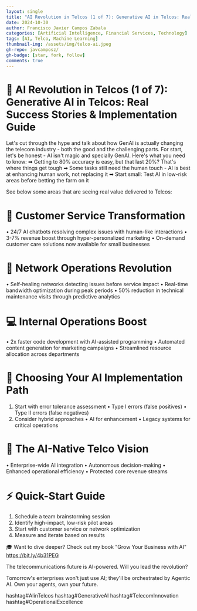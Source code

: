 ```yaml
---
layout: single
title: "AI Revolution in Telcos (1 of 7): Generative AI in Telcos: Real Success Stories & Implementation Guide"
date: 2024-10-30
author: Francisco Javier Campos Zabala
categories: [Artificial Intelligence, Financial Services, Technology]
tags: [AI, Telco, Machine Learning]
thumbnail-img: /assets/img/telco-ai.jpeg
gh-repo: javcamposz/
gh-badge: [star, fork, follow]
comments: true
---
```


# 🚀 AI Revolution in Telcos (1 of 7): Generative AI in Telcos: Real Success Stories & Implementation Guide

Let's cut through the hype and talk about how GenAI is actually changing the telecom industry - both the good and the challenging parts. For start, let's be honest - AI isn't magic and specially GenAI. Here's what you need to know:
➡ Getting to 80% accuracy is easy, but that last 20%? That's where things get tough
➡ Some tasks still need the human touch - AI is best at enhancing human work, not replacing it
➡ Start small: Test AI in low-risk areas before betting the farm on it

See below some areas that are seeing real value delivered to Telcos:

# 📱 Customer Service Transformation
• 24/7 AI chatbots resolving complex issues with human-like interactions
• 3-7% revenue boost through hyper-personalized marketing
• On-demand customer care solutions now available for small businesses

#  🔧 Network Operations Revolution
• Self-healing networks detecting issues before service impact
• Real-time bandwidth optimization during peak periods
• 50% reduction in technical maintenance visits through predictive analytics

# 💻 Internal Operations Boost
• 2x faster code development with AI-assisted programming
• Automated content generation for marketing campaigns
• Streamlined resource allocation across departments

# 🎯 Choosing Your AI Implementation Path
1. Start with error tolerance assessment
 • Type I errors (false positives)
 • Type II errors (false negatives)
2. Consider hybrid approaches
 • AI for enhancement
 • Legacy systems for critical operations

# 🔮 The AI-Native Telco Vision
• Enterprise-wide AI integration
• Autonomous decision-making
• Enhanced operational efficiency
• Protected core revenue streams

# ⚡ Quick-Start Guide
1. Schedule a team brainstorming session
2. Identify high-impact, low-risk pilot areas
3. Start with customer service or network optimization
4. Measure and iterate based on results

🎓 Want to dive deeper? Check out my book "Grow Your Business with AI" 
https://bit.ly/4b31PEG

The telecommunications future is AI-powered. Will you lead the revolution? 

Tomorrow's enterprises won't just use AI; they'll be orchestrated by Agentic AI. Own your agents, own your future.

hashtag#AIinTelcos hashtag#GenerativeAI hashtag#TelecomInnovation hashtag#OperationalExcellence
